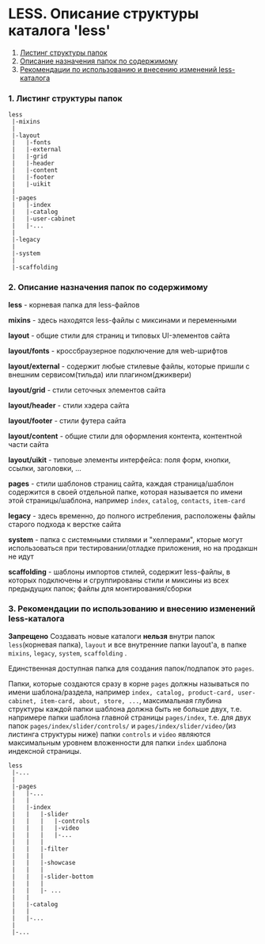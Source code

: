 # LESS. Описание структуры каталога 'less'

 1. [Листинг структуры папок](#1-Листинг-структуры-папок)
 2. [Описание назначения папок по содержимому](#2-Описание-назначения-папок-по-содержимому)
 3. [Рекомендации по использованию и внесению изменений less-каталога](#3-Рекомендации-по-использованию-и-внесению-изменений-less-каталога)



### 1. Листинг структуры папок
```
less
 |-mixins
 |
 |-layout
 |   |-fonts
 |   |-external
 |   |-grid
 |   |-header
 |   |-content
 |   |-footer
 |   |-uikit
 |
 |-pages
 |   |-index
 |   |-catalog
 |   |-user-cabinet
 |   |-...
 |
 |-legacy
 |
 |-system
 |
 |-scaffolding
```




### 2. Описание назначения папок по содержимому

**less** - корневая папка для less-файлов


**mixins** - здесь находятся less-файлы с миксинами и переменными


**layout** - общие стили для страниц и типовых UI-элементов сайта

**layout/fonts** - кроссбраузерное подключение для web-шрифтов

**layout/external** - содержит любые стилевые файлы, которые пришли с внешним сервисом(тильда) или плагином(джиквери)

**layout/grid** - стили сеточных элементов сайта

**layout/header** - стили хэдера сайта

**layout/footer** - стили футера сайта

**layout/content** - общие стили для оформления контента, контентной части сайта

**layout/uikit** - типовые элементы интерфейса: поля форм, кнопки, ссылки, заголовки, ...


**pages** - стили шаблонов страниц сайта, каждая страница/шаблон содержится в своей отдельной папке, которая называется по имени этой страницы/шаблона, например `index`, `catalog`, `contacts`, `item-card`

**legacy** - здесь временно, до полного истребления, расположены файлы старого подхода к верстке сайта

**system** - папка с системными стилями и "хелперами", кторые могут использоваться при тестировании/отладке приложения, но на продакшн не идут

**scaffolding** - шаблоны импортов стилей, содержит less-файлы, в которых подключены и сгруппированы стили и миксины из всех предыдущих папок; файлы для монтирования/сборки




### 3. Рекомендации по использованию и внесению изменений less-каталога

**Запрещено**
Создавать новые каталоги **нельзя** внутри папок `less`(корневая папка), `layout` и все внутренние папки layout'а, в папке `mixins`, `legacy`, `system`, `scaffolding` .

Единственная доступная папка для создания папок/подпапок это `pages`.

Папки, которые создаются сразу в корне `pages` должны называться по имени шаблона/раздела, 
например `index, catalog, product-card, user-cabinet, item-card, about, store, ...`,
максимальная глубина структуры каждой папки шаблона должна быть не больше двух, 
т.е. напримере папки шаблона главной страницы `pages/index`,
т.е. для двух папок `pages/index/slider/controls/` и `pages/index/slider/video/`(из листинга структуры ниже) 
папки `controls` и `video` являются максимальным уровнем вложенности 
для папки `index` шаблона индексной страницы.

```
less
 |-...
 |
 |-pages
 |   |-...
 |   |
 |   |-index
 |   |   |-slider
 |   |   |   |-controls
 |   |   |   |-video
 |   |   |   |-...
 |   |   |
 |   |   |-filter
 |   |   |
 |   |   |-showcase
 |   |   |
 |   |   |-slider-bottom
 |   |   |
 |   |   |- ...
 |   |
 |   |-catalog
 |   |
 |   |-...
 |
 |-...
```